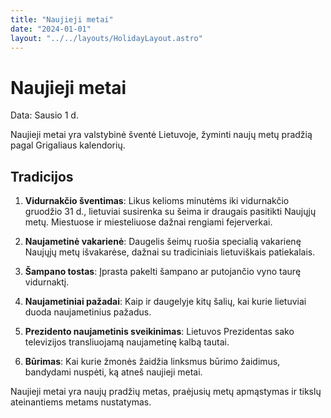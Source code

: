 ```yaml
---
title: "Naujieji metai"
date: "2024-01-01"
layout: "../../layouts/HolidayLayout.astro"
---
```


# Naujieji metai

Data: Sausio 1 d.

Naujieji metai yra valstybinė šventė Lietuvoje, žyminti naujų metų pradžią pagal Grigaliaus kalendorių.

## Tradicijos

1. **Vidurnakčio šventimas**: Likus kelioms minutėms iki vidurnakčio gruodžio 31 d., lietuviai susirenka su šeima ir draugais pasitikti Naujųjų metų. Miestuose ir miesteliuose dažnai rengiami fejerverkai.

2. **Naujametinė vakarienė**: Daugelis šeimų ruošia specialią vakarienę Naujųjų metų išvakarėse, dažnai su tradiciniais lietuviškais patiekalais.

3. **Šampano tostas**: Įprasta pakelti šampano ar putojančio vyno taurę vidurnaktį.

4. **Naujametiniai pažadai**: Kaip ir daugelyje kitų šalių, kai kurie lietuviai duoda naujametinius pažadus.

5. **Prezidento naujametinis sveikinimas**: Lietuvos Prezidentas sako televizijos transliuojamą naujametinę kalbą tautai.

6. **Būrimas**: Kai kurie žmonės žaidžia linksmus būrimo žaidimus, bandydami nuspėti, ką atneš naujieji metai.

Naujieji metai yra naujų pradžių metas, praėjusių metų apmąstymas ir tikslų ateinantiems metams nustatymas.